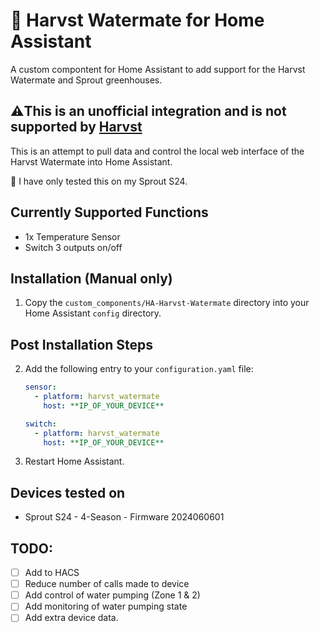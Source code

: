 # 🥬 Harvst Watermate for Home Assistant
A custom compontent for Home Assistant to add support for the Harvst Watermate and Sprout greenhouses.

## ⚠️This is an unofficial integration and is not supported by [Harvst](https://www.harvst.co.uk/)

This is an attempt to pull data and control the local web interface of the Harvst Watermate into Home Assistant.

🚧 I have only tested this on my Sprout S24.

## Currently Supported Functions
- 1x Temperature Sensor
- Switch 3 outputs on/off

## Installation (Manual only)

1. Copy the `custom_components/HA-Harvst-Watermate` directory into your Home Assistant `config` directory.

## Post Installation Steps

2. Add the following entry to your `configuration.yaml` file:

    ```yaml
    sensor:
      - platform: harvst_watermate
        host: **IP_OF_YOUR_DEVICE**

    switch:
      - platform: harvst_watermate
        host: **IP_OF_YOUR_DEVICE**
    ```

3. Restart Home Assistant.

## Devices tested on
- Sprout S24 - 4-Season - Firmware 2024060601

## TODO:
- [ ] Add to HACS
- [ ] Reduce number of calls made to device
- [ ] Add control of water pumping (Zone 1 & 2)
- [ ] Add monitoring of water pumping state
- [ ] Add extra device data.
